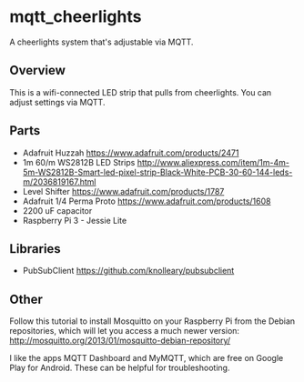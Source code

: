 # mqtt_cheerlights
A cheerlights system that's adjustable via MQTT.

## Overview
This is a wifi-connected LED strip that pulls from cheerlights. You can adjust settings via MQTT.

## Parts
- Adafruit Huzzah https://www.adafruit.com/products/2471
- 1m 60/m WS2812B LED Strips http://www.aliexpress.com/item/1m-4m-5m-WS2812B-Smart-led-pixel-strip-Black-White-PCB-30-60-144-leds-m/2036819167.html
- Level Shifter https://www.adafruit.com/products/1787
- Adafruit 1/4 Perma Proto https://www.adafruit.com/products/1608
- 2200 uF capacitor
- Raspberry Pi 3 - Jessie Lite

## Libraries
- PubSubClient https://github.com/knolleary/pubsubclient

## Other

Follow this tutorial to install Mosquitto on your Raspberry Pi from the Debian repositories, which will let you access a much newer version: http://mosquitto.org/2013/01/mosquitto-debian-repository/

I like the apps MQTT Dashboard and MyMQTT, which are free on Google Play for Android. These can be helpful for troubleshooting.
